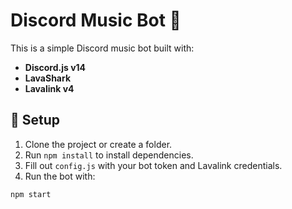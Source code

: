 # Discord Music Bot 🎵

This is a simple Discord music bot built with:
- **Discord.js v14**
- **LavaShark**
- **Lavalink v4**

## 🔧 Setup

1. Clone the project or create a folder.
2. Run `npm install` to install dependencies.
3. Fill out `config.js` with your bot token and Lavalink credentials.
4. Run the bot with:

```bash
npm start

